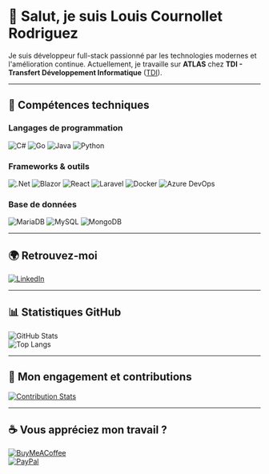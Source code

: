 # 🦆 Salut, je suis Louis Cournollet Rodriguez

Je suis développeur full-stack passionné par les technologies modernes et l'amélioration continue. Actuellement, je travaille sur **ATLAS** chez **TDI - Transfert Développement Informatique** ([TDI](https://www.tdi-group.com/fr/)).

---

## 🚀 Compétences techniques

### Langages de programmation
![C#](https://img.shields.io/badge/c%23-%23239120.svg?style=flat&logo=csharp&logoColor=white) 
![Go](https://img.shields.io/badge/go-%2300ADD8.svg?style=flat&logo=go&logoColor=white) 
![Java](https://img.shields.io/badge/java-%23ED8B00.svg?style=flat&logo=openjdk&logoColor=white) 
![Python](https://img.shields.io/badge/python-3670A0?style=flat&logo=python&logoColor=ffdd54)

### Frameworks & outils
![.Net](https://img.shields.io/badge/.NET-5C2D91?style=flat&logo=.net&logoColor=white) 
![Blazor](https://img.shields.io/badge/blazor-%235C2D91.svg?style=flat&logo=blazor&logoColor=white) 
![React](https://img.shields.io/badge/react-%2320232a.svg?style=flat&logo=react&logoColor=%2361DAFB) 
![Laravel](https://img.shields.io/badge/laravel-%23FF2D20.svg?style=flat&logo=laravel&logoColor=white) 
![Docker](https://img.shields.io/badge/docker-%230db7ed.svg?style=flat&logo=docker&logoColor=white) 
![Azure DevOps](https://img.shields.io/badge/azuredevops-0078D7.svg?style=flat&logo=azuredevops&logoColor=white)

### Base de données
![MariaDB](https://img.shields.io/badge/MariaDB-003545?style=flat&logo=mariadb&logoColor=white) 
![MySQL](https://img.shields.io/badge/mysql-%2300000f.svg?style=flat&logo=mysql&logoColor=white) 
![MongoDB](https://img.shields.io/badge/MongoDB-%234ea94b.svg?style=flat&logo=mongodb&logoColor=white)

---

## 🌍 Retrouvez-moi
[![LinkedIn](https://img.shields.io/badge/LinkedIn-%230077B5.svg?logo=linkedin&logoColor=white)](https://www.linkedin.com/in/louis-cournolletrodriguez/)

---

## 📊 Statistiques GitHub
![GitHub Stats](https://github-readme-stats.vercel.app/api?username=LCournollet&theme=nightowl&hide_border=true&include_all_commits=true&count_private=true)  
![Top Langs](https://github-readme-stats.vercel.app/api/top-langs/?username=LCournollet&theme=nightowl&hide_border=true&layout=compact)

---

## 💼 Mon engagement et contributions
[![Contribution Stats](https://github-contributor-stats.vercel.app/api?username=LCournollet&limit=5&theme=tokyonight&combine_all_yearly_contributions=true)](https://github.com/LCournollet)

---

## ☕ Vous appréciez mon travail ?
[![BuyMeACoffee](https://img.shields.io/badge/Buy%20Me%20a%20Coffee-ffdd00?style=for-the-badge&logo=buy-me-a-coffee&logoColor=black)](https://www.buymeacoffee.com/lcournollet)  
[![PayPal](https://img.shields.io/badge/PayPal-00457C?style=for-the-badge&logo=paypal&logoColor=white)](https://paypal.me/LouisN2)
